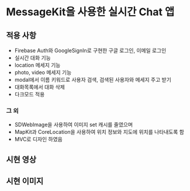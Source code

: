 # MessageKit을 사용한 실시간 Chat 앱

## 적용 사항
- Firebase Auth와 GoogleSignIn로 구현한 구글 로그인, 이메일 로그인
- 실시간 대화 기능
- location 메세지 기능
- photo, video 메세지 기능
- modal에서 이름 키워드로 사용자 검색, 검색된 사용자와 메세지 주고 받기
- 대화목록에서 대화 삭제
- 다크모드 적용

### 그 외
- SDWebImage을 사용하여 이미지 set 캐시를 줄였으며
- MapKit과 CoreLocation을 사용하여 위치 정보와 지도에 위치를 나타내도록 함
- MVC로 디자인 하였음

## 시현 영상

## 시현 이미지
